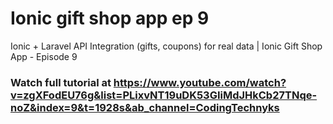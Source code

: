 # Ionic gift shop app ep 9
 Ionic + Laravel API Integration (gifts, coupons) for real data  | Ionic Gift Shop App - Episode 9


### Watch full tutorial at https://www.youtube.com/watch?v=zgXFodEU76g&list=PLixvNT19uDK53GIiMdJHkCb27TNqe-noZ&index=9&t=1928s&ab_channel=CodingTechnyks
